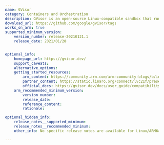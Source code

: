 ```yaml
---
name: GVisor
category: Containers and Orchestration
description: GVisor is an open-source Linux-compatible sandbox that runs anywhere existing container tooling does. It enables cloud-native container security and portability.
download_url: https://github.com/google/gvisor/tags
works_on_arm: true
supported_minimum_version:
    version_number: release-20210121.1
    release_date: 2021/01/28


optional_info:
    homepage_url: https://gvisor.dev/
    support_caveats:
    alternative_options:
    getting_started_resources:
        arm_content: https://community.arm.com/arm-community-blogs/b/infrastructure-solutions-blog/posts/serverless-on-arm64
        partner_content: https://static.linaro.org/connect/lvc21f/presentations/LVC21F-204.pdf
        official_docs: https://gvisor.dev/docs/user_guide/compatibility/linux/arm64/
    arm_recommended_minimum_version:
        version_number:
        release_date:
        reference_content:
        rationale:

optional_hidden_info:
    release_notes__supported_minimum:
    release_notes__recommended_minimum:
    other_info: No specific release notes are available for Linux/ARM64. However, gVisor can be installed for aarch64 from version 20210121.1 onwards using the download URL <https://storage.googleapis.com/gvisor/releases/release/${yyyymmdd}.${rc}/${ARCH}> and [this](https://gvisor.dev/docs/user_guide/install/) install guide.

---
```

